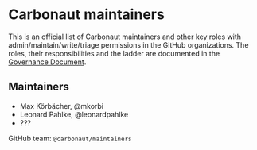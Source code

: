 # Carbonaut maintainers

This is an official list of Carbonaut maintainers and other key roles
with admin/maintain/write/triage permissions in the GitHub organizations.
The roles, their responsibilities and the ladder are documented in the [Governance Document](./README.md).

<!--
Names added to this file should be in the following format:
* Individual's Name, @githubhandle
-->

## Maintainers

* Max Körbächer, @mkorbi
* Leonard Pahlke, @leonardpahlke
* ???

GitHub team: `@carbonaut/maintainers`